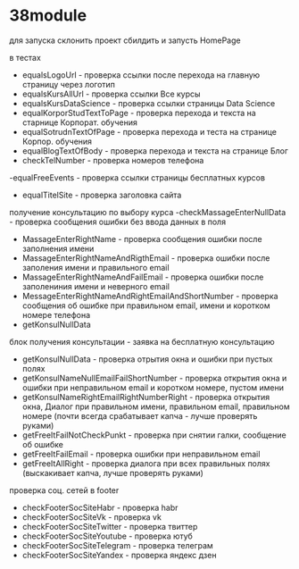 # 38module


для запуска склонить проект
сбилдить и запусть HomePage


в тестах
- equalsLogoUrl  - проверка ссылки после перехода на главную страницу через логотип
- equalsKursAllUrl - проверка ссылки  Все курсы
- equalsKursDataScience - проверка ссылки страницы Data Science
- equalKorporStudTextToPage - проверка перехода и  текста на старнице Корпорат. обучения
- equalSotrudnTextOfPage - проверка перехода и теста на странице Корпор. обучения
- equalBlogTextOfBody  - проверка перехода и текста на странице Блог
- checkTelNumber - проверка номеров телефона

-equalFreeEvents - проверка ссылки страницы бесплатных курсов
- equalTitelSite - проверка заголовка сайта

получение консультацию по выбору курса
-checkMassageEnterNullData - проверка сообщения ошибки без ввода данных в поля
- MassageEnterRightName - проверка сообщения ошибки после заполнения имени
- MassageEnterRightNameAndRigthEmail - проверка ошибки после заполения имени и правильного email
- MassageEnterRightNameAndFailEmail - проверка ошибки после заполениния имени и неверного email
- MessageEnterRightNameAndRightEmailAndShortNumber - проверка сообщения об ошибке при правильном email, имени и коротком номере телефона
- getKonsulNullData 


блок получения консультации - заявка на бесплатную консультацию
- getKonsulNullData  - проверка отрытия окна и ошибки при пустых полях
- getKonsulNameNullEmailFailShortNumber - проверка открытия окна и ошибки при неправильном email и коротком номере, пустом имени
- getKonsulNameRightEmailRightNumberRight - проверка открытия окна, Диалог при правильном имени, правильном email, правильном номере (почти всегда срабатывает капча - лучше проверять руками)
- getFreeItFailNotCheckPunkt - проверка при снятии галки, сообщение об ошибке
- getFreeItFailEmail  - проверка ошибки при неправильном email
- getFreeItAllRight - проверка диалога при всех правильных полях (выскакивает капча, лучше проверять руками)


проверка соц. сетей в footer
-  checkFooterSocSiteHabr  - проверка habr
-  checkFooterSocSiteVk - проверка vk
-  checkFooterSocSiteTwitter - проверка твиттер
- checkFooterSocSiteYoutube - проверка ютуб
- checkFooterSocSiteTelegram - проверка телеграм
- checkFooterSocSiteYandex - проверка яндекс дзен
